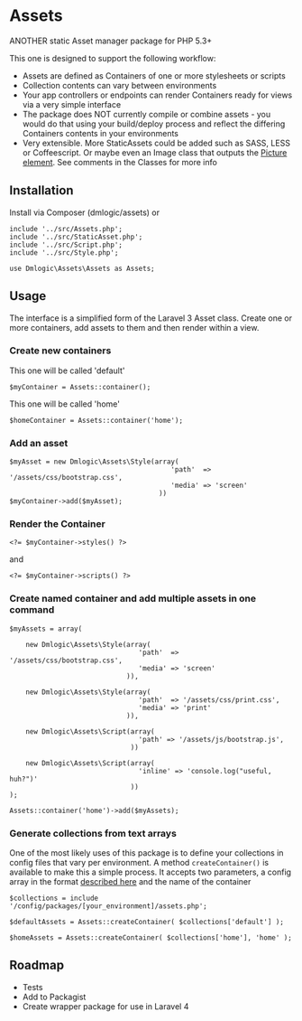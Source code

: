 Assets
======

ANOTHER static Asset manager package for PHP 5.3+

This one is designed to support the following workflow:

* Assets are defined as Containers of one or more stylesheets or scripts
* Collection contents can vary between environments
* Your app controllers or endpoints can render Containers ready for views via a very simple interface
* The package does NOT currently compile or combine assets - you would do that using your build/deploy process and reflect the differing Containers contents in your environments
* Very extensible. More StaticAssets could be added such as SASS, LESS or Coffeescript. Or maybe even an Image class that outputs the [Picture element](http://picture.responsiveimages.org/#example-of-usage). See comments in the Classes for more info

## Installation

Install via Composer (dmlogic/assets) or

    include '../src/Assets.php';
    include '../src/StaticAsset.php';
    include '../src/Script.php';
    include '../src/Style.php';

    use Dmlogic\Assets\Assets as Assets;

## Usage

The interface is a simplified form of the Laravel 3 Asset class. Create one or
more containers, add assets to them and then render within a view.

### Create new containers

This one will be called 'default'

    $myContainer = Assets::container();

This one will be called 'home'

    $homeContainer = Assets::container('home');

### Add an asset

    $myAsset = new Dmlogic\Assets\Style(array(
                                            'path'  => '/assets/css/bootstrap.css',
                                            'media' => 'screen'
                                         ))
    $myContainer->add($myAsset);

### Render the Container

    <?= $myContainer->styles() ?>

and

    <?= $myContainer->scripts() ?>


### Create named container and add multiple assets in one command

    $myAssets = array(

        new Dmlogic\Assets\Style(array(
                                    'path'  => '/assets/css/bootstrap.css',
                                    'media' => 'screen'
                                 )),

        new Dmlogic\Assets\Style(array(
                                    'path'  => '/assets/css/print.css',
                                    'media' => 'print'
                                 )),

        new Dmlogic\Assets\Script(array(
                                    'path' => '/assets/js/bootstrap.js',
                                  ))

        new Dmlogic\Assets\Script(array(
                                    'inline' => 'console.log("useful, huh?")'
                                  ))
    );

    Assets::container('home')->add($myAssets);

### Generate collections from text arrays

One of the most likely uses of this package is to define your collections in
config files that vary per environment. A method `createContainer()` is
available to make this a simple process. It accepts two parameters, a config
array in the format
[described here](https://github.com/dmlogic/assets/blob/master/samples/config.php)
and the name of the container

    $collections = include '/config/packages/[your_environment]/assets.php';

    $defaultAssets = Assets::createContainer( $collections['default'] );

    $homeAssets = Assets::createContainer( $collections['home'], 'home' );

## Roadmap

* Tests
* Add to Packagist
* Create wrapper package for use in Laravel 4